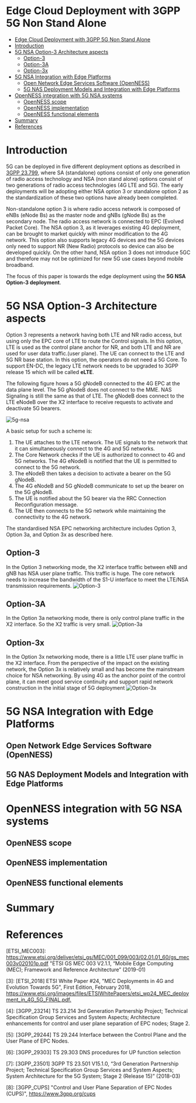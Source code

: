 Edge Cloud Deployment with 3GPP 5G Non Stand Alone
==

- [Edge Cloud Deployment with 3GPP 5G Non Stand Alone](#edge-cloud-deployment-with-3gpp-5g-non-stand-alone)
- [Introduction](#introduction)
- [5G NSA Option-3 Architecture aspects](#5g-nsa-option-3-architecture-aspects)
  - [Option-3](#option-3)
  - [Option-3A](#option-3a)
  - [Option-3x](#option-3x)
- [5G NSA Integration with Edge Platforms](#5g-nsa-integration-with-edge-platforms)
  - [Open Network Edge Services Software (OpenNESS)](#open-network-edge-services-software-openness)
  - [5G NAS Deployment Models and Integration with Edge Platforms](#5g-nas-deployment-models-and-integration-with-edge-platforms)
- [OpenNESS integration with 5G NSA systems](#openness-integration-with-5g-nsa-systems)
  - [OpenNESS scope](#openness-scope)
  - [OpenNESS implementation](#openness-implementation)
  - [OpenNESS functional elements](#openness-functional-elements)
- [Summary](#summary)
- [References](#references)

# Introduction

5G can be deployed in five different deployment options as described in [3GPP 23.799][3GPP_23799], where SA (standalone) options consist of only one generation of radio access technology and NSA (non stand alone) options consist of two generations of radio access technologies (4G LTE and 5G). The early deployments will be adopting either NSA option 3 or standalone option 2 as the standardization of these two options have
already been completed.

Non-standalone option 3 is where radio access network is composed of eNBs (eNode Bs) as the master node and gNBs (gNode Bs) as the secondary node. The radio
access network is connected to EPC (Evolved Packet Core). The NSA option 3, as it leverages existing 4G deployment, can be brought to market quickly with minor modification to the 4G network. This option also supports legacy 4G devices and the 5G devices only need to support NR (New Radio) protocols so device can also be developed quickly. On the other hand, NSA option 3 does not introduce 5GC and therefore may not be optimized for new 5G use cases beyond mobile broadband.

The focus of this paper is towards the edge deployment using the **5G NSA Option-3 deployment**.

# 5G NSA Option-3 Architecture aspects

Option 3 represents a network having both LTE and NR radio access, but using only the EPC core of LTE to route the Control signals. In this option, LTE is used as the control plane anchor for NR, and both LTE and NR are used for user data traffic.(user plane). The UE can connect to the LTE and 5G NR base station. In this option, the operators do not need a 5G Core. To support EN-DC, the legacy LTE network needs to be upgraded to 3GPP release 15 which will be called **eLTE**. 

The following figure hows a 5G gNodeB connected to the 4G EPC at the data plane level. The 5G gNodeB does not connect to the MME. NAS Signaling is still the same as that of LTE. The gNodeB does connect to the LTE eNodeB over the X2 interface to receive requests to activate and deactivate 5G bearers.

![5g-nsa](5g-nsa-images/5g-nsa.png "5G-NSA")

A basic setup for such a scheme is:

1. The UE attaches to the LTE network. The UE signals to the network that it can simultaneously connect to the 4G and 5G networks.
2. The Core Network checks if the UE is authorized to connect to 4G and 5G networks. The 4G eNodeB is notified that the UE is permitted to connect to the 5G network.
3. The eNodeB then takes a decision to activate a bearer on the 5G gNodeB.
4. The 4G eNodeB and 5G gNodeB communicate to set up the bearer on the 5G gNodeB.
5. The UE is notified about the 5G bearer via the RRC Connection Reconfiguration message.
6. The UE then connects to the 5G network while maintaining the connectivity to the 4G network.

The standardised NSA EPC networking architecture includes Option 3, Option 3a, and Option 3x as described here.

## Option-3
In the Option 3 networking mode, the X2 interface traffic between eNB and gNB has NSA user plane traffic. This traffic is huge. The core network needs to increase the bandwidth of the S1-U interface to meet the LTE/NSA transmission requirements.
![Option-3](5g-nsa-images/option-3.png "Option-3")

## Option-3A
In the Option 3a networking mode, there is only control plane traffic in the X2 interface. So the X2 traffic is very small.
![Option-3a](5g-nsa-images/option-3a.png "Option-3a")

## Option-3x
In the Option 3x networking mode, there is a little LTE user plane traffic in the X2 interface. From the perspective of the impact on the existing network, the Option 3x is relatively small and has become the mainstream choice for NSA networking. By using 4G as the anchor point of the control plane, it can meet good service continuity and support rapid network construction in the initial stage of 5G deployment
![Option-3x](5g-nsa-images/option-3a.png "Option-3x")

# 5G NSA Integration with Edge Platforms

## Open Network Edge Services Software (OpenNESS)

## 5G NAS Deployment Models and Integration with Edge Platforms

# OpenNESS integration with 5G NSA systems

## OpenNESS scope

## OpenNESS implementation

## OpenNESS functional elements

# Summary

# References

[3GPP_23799]: <https://www.3gpp.org/DynaReport/23799.htm> "3GPP 23.799 Study on Architecture for Next Generation System(Release 14) Annex J: Deployment Scenarios"

[ETSI_MEC003]: <https://www.etsi.org/deliver/etsi_gs/MEC/001_099/003/02.01.01_60/gs_mec003v020101p.pdf> "ETSI GS MEC 003 V2.1.1, “Mobile Edge Computing (MEC); Framework and Reference Architecture” (2019-01)

[GSMA_5G_NSA]: <https://www.gsma.com/futurenetworks/wp-content/uploads/2019/03/5G-Implementation-Guidelines-NSA-Option-3-v2.1.pdf> "GSMA 5G Implementation Guidelines: NSA Option 3 February 2020"  

[3]: [ETSI_2018] ETSI White Paper #24, "MEC Deployments in 4G and Evolution Towards 5G", First Edition, February 2018, <https://www.etsi.org/images/files/ETSIWhitePapers/etsi_wp24_MEC_deployment_in_4G_5G_FINAL.pdf.>

[4]: [3GPP_23214] TS 23.214 3rd Generation Partnership Project; Technical Specification Group Services and System Aspects; Architecture enhancements for control and user plane separation of EPC nodes; Stage 2.

[5]: [3GPP_29244] TS 29.244 Interface between the Control Plane and the User Plane of EPC Nodes.

[6]: [3GPP_29303] TS 29.303 DNS procedures for UP function selection  

[7]: [3GPP_23501] 3GPP TS 23.501 V15.1.0, “3rd Generation Partnership Project; Technical Specification Group Services and System Aspects; System Architecture for the 5G System; Stage 2 (Release 15)” (2018-03)

[8]: [3GPP_CUPS] "Control and User Plane Separation of EPC Nodes (CUPS)", <https://www.3gpp.org/cups>

